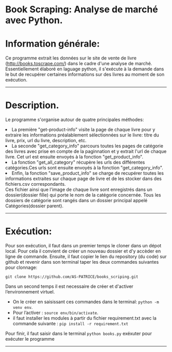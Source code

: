 # Book Scraping: Analyse de marché avec Python.

# Information générale:
Ce programme extrait les données sur le site de vente de livre (http://books.toscrape.com/) dans le cadre d'une analyse de marché.<br/>
Essentiellement élaboré en laguage python, il s'exécute à la demande dans le but de recupérer certaines informations sur des livres au moment de son exécution.
***
# Description.

Le programme s'organise autour de quatre principales méthodes: <br/>
<li>La première "get-product-info" visite la page de chaque livre pour y extraire les informations préalablement sélectionnées sur le livre: titre du livre, prix, url du livre, description, etc.<br/>
<li>La seconde "get_category_info" parcours toutes les pages de catégorie des livres avec prise en compte de la paginnation et y extrait l'url de chaque livre. Cet url est ensuite envoyés à la fonction "get_product_info".<br/>
<li>La fonction "get_all_category" récupère les urls des différentes catégories.Ces urls sont ensuite envoyés à la fonction "get_category_info".<br/>
<li>Enfin, la fonction "save_product_info" se charge de recupérer toutes les informations extraites sur chaque page de livre  et de les stocker dans des fichiers.csv correspondants.<br/>Ces fichier ainsi que l'image de chaque livre sont enregistrés dans un dossier(dossier fille) qui porte le nom de la catégorie concernée. Tous les dossiers de catégorie sont rangés dans un dossier principal  appelé Catégories(dossier parent).<br/>

***
# Exécution:

Pour son exécution, il faut dans un premier temps le cloner dans un dépot local. Pour cela il convient de créer un nouveau dossier et d'y accèder en ligne de commande. Ensuite, il faut copier le lien du repository (du code) sur github et revenir dans son terminal taper les deux commandes suivantes pour clonnage: <br/>

`git clone https://github.com/AS-PATRICE/books_scriping.git`<br/>

Dans un second temps il est necessaire de créer et d'activer l’environnement virtuel.<br/>
* On le créer en saisissant ces commandes dans le terminal: `python -m venv env`.<br/>
* Pour l’activer : `source env/bin/activate`.<br/>
* il faut installer les modules à partir du fichier requirement.txt avec la commande suivante : `pip install -r requirement.txt`

	

Pour finir, il faut saisir dans le terminal `python books.py` exéxuter pour exécuter le programme

***
